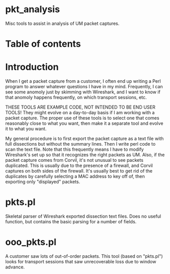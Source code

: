 # pkt_analysis

Misc tools to assist in analysis of UM packet captures.

# Table of contents
<!-- mdtoc-start -->
<!-- TOC created by '../mdtoc/mdtoc.pl README.md' (see https://github.com/fordsfords/mdtoc) -->
<!-- mdtoc-end -->

# Introduction

When I get a packet capture from a customer, I often end up writing a Perl
program to answer whatever questions I have in my mind.
Frequently, I can see some anomoly just by skimming with Wireshark, and I want
to know if that anomoly happens frequently, on which transport sessions,
etc.

THESE TOOLS ARE EXAMPLE CODE, NOT INTENDED TO BE END USER TOOLS!
They might evolve on a day-to-day basis if I am working with a packet capture.
The proper use of these tools is to select one that comes reasonably close
to what you want, then make it a separate tool and evolve it to what you
want.

My general procedure is to first export the packet capture as a text file
with full dissections but without the summary lines.
Then I write perl code to scan the text file.
Note that this frequently means I have to modify Wireshark's set up so that
it recognizes the right packets as UM.
Also, if the packet capture comes from Corvil,
it's not unusual to see packets duplicated.
This is usually due to the presence of a firewall,
and Corvil captures on both sides of the firewall.
It's usually best to get rid of the duplicates by carefully selecting a
MAC address to key off of, then exporting only "displayed" packets.


# pkts.pl

Skeletal parser of Wireshark exported dissection text files.
Does no useful function, but contains the basic parsing for a number of fields.


# ooo_pkts.pl

A customer saw lots of out-of-order packets.
This tool (based on "pkts.pl") looks for transport sessions that saw
unrecoverable loss due to window advance.

